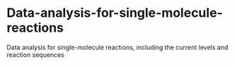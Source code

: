 # Data-analysis-for-single-molecule-reactions
Data analysis for single-molecule reactions, including the current levels and reaction sequences
